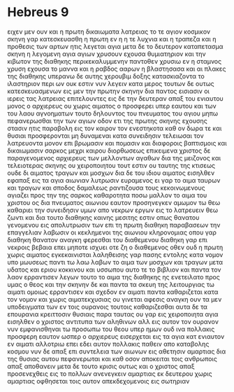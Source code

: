 # Hebreus 9
ειχεν μεν ουν και η πρωτη δικαιωματα λατρειας το τε αγιον κοσμικον
σκηνη γαρ κατεσκευασθη η πρωτη εν η η τε λυχνια και η τραπεζα και η προθεσις των αρτων ητις λεγεται αγια
μετα δε το δευτερον καταπετασμα σκηνη η λεγομενη αγια αγιων
χρυσουν εχουσα θυμιατηριον και την κιβωτον της διαθηκης περικεκαλυμμενην παντοθεν χρυσιω εν η σταμνος χρυση εχουσα το μαννα και η ραβδος ααρων η βλαστησασα και αι πλακες της διαθηκης
υπερανω δε αυτης χερουβιμ δοξης κατασκιαζοντα το ιλαστηριον περι ων ουκ εστιν νυν λεγειν κατα μερος
τουτων δε ουτως κατεσκευασμενων εις μεν την πρωτην σκηνην δια παντος εισιασιν οι ιερεις τας λατρειας επιτελουντες
εις δε την δευτεραν απαξ του ενιαυτου μονος ο αρχιερευς ου χωρις αιματος ο προσφερει υπερ εαυτου και των του λαου αγνοηματων
τουτο δηλουντος του πνευματος του αγιου μηπω πεφανερωσθαι την των αγιων οδον ετι της πρωτης σκηνης εχουσης στασιν
ητις παραβολη εις τον καιρον τον ενεστηκοτα καθ ον δωρα τε και θυσιαι προσφερονται μη δυναμεναι κατα συνειδησιν τελειωσαι τον λατρευοντα 
μονον επι βρωμασιν και πομασιν και διαφοροις βαπτισμοις και δικαιωμασιν σαρκος μεχρι καιρου διορθωσεως επικειμενα
χριστος δε παραγενομενος αρχιερευς των μελλοντων αγαθων δια της μειζονος και τελειοτερας σκηνης ου χειροποιητου τουτ εστιν ου ταυτης της κτισεως 
ουδε δι αιματος τραγων και μοσχων δια δε του ιδιου αιματος εισηλθεν εφαπαξ εις τα αγια αιωνιαν λυτρωσιν ευραμενος
ει γαρ το αιμα ταυρων και τραγων και σποδος δαμαλεως ραντιζουσα τους κεκοινωμενους αγιαζει προς την της σαρκος καθαροτητα
ποσω μαλλον το αιμα του χριστου ος δια πνευματος αιωνιου εαυτον προσηνεγκεν αμωμον τω θεω καθαριει την συνειδησιν υμων απο νεκρων εργων εις το λατρευειν θεω ζωντι
και δια τουτο διαθηκης καινης μεσιτης εστιν οπως θανατου γενομενου εις απολυτρωσιν των επι τη πρωτη διαθηκη παραβασεων την επαγγελιαν λαβωσιν οι κεκλημενοι της αιωνιου κληρονομιας
οπου γαρ διαθηκη θανατον αναγκη φερεσθαι του διαθεμενου
διαθηκη γαρ επι νεκροις βεβαια επει μηποτε ισχυει οτε ζη ο διαθεμενος 
οθεν ουδ η πρωτη χωρις αιματος εγκεκαινισται
λαληθεισης γαρ πασης εντολης κατα νομον υπο μωυσεως παντι τω λαω λαβων το αιμα των μοσχων και τραγων μετα υδατος και εριου κοκκινου και υσσωπου αυτο τε το βιβλιον και παντα τον λαον ερραντισεν
λεγων τουτο το αιμα της διαθηκης ης ενετειλατο προς υμας ο θεος
και την σκηνην δε και παντα τα σκευη της λειτουργιας τω αιματι ομοιως ερραντισεν
και σχεδον εν αιματι παντα καθαριζεται κατα τον νομον και χωρις αιματεκχυσιας ου γινεται αφεσις
αναγκη ουν τα μεν υποδειγματα των εν τοις ουρανοις τουτοις καθαριζεσθαι αυτα δε τα επουρανια κρειττοσιν θυσιαις παρα ταυτας
ου γαρ εις χειροποιητα αγια εισηλθεν ο χριστος αντιτυπα των αληθινων αλλ εις αυτον τον ουρανον νυν εμφανισθηναι τω προσωπω του θεου υπερ ημων 
ουδ ινα πολλακις προσφερη εαυτον ωσπερ ο αρχιερευς εισερχεται εις τα αγια κατ ενιαυτον εν αιματι αλλοτριω
επει εδει αυτον πολλακις παθειν απο καταβολης κοσμου νυν δε απαξ επι συντελεια των αιωνων εις αθετησιν αμαρτιας δια της θυσιας αυτου πεφανερωται
και καθ οσον αποκειται τοις ανθρωποις απαξ αποθανειν μετα δε τουτο κρισις 
ουτως και ο χριστος απαξ προσενεχθεις εις το πολλων ανενεγκειν αμαρτιας εκ δευτερου χωρις αμαρτιας οφθησεται τοις αυτον απεκδεχομενοις εις σωτηριαν
